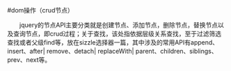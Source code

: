 #dom操作（crud节点）

　　jquery的节点API主要分类就是创建节点、添加节点，删除节点，替换节点以及查询节点，即crud过程；关于查找，该处指依据层级关系查找，至于过滤筛选查找或者父级find等，放在sizzle选择器一篇，其中涉及的常用API有append、insert、after| remove、detach| replaceWith| parent、children、siblings、prev、next等。
